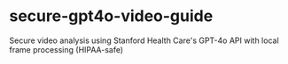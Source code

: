 # secure-gpt4o-video-guide
Secure video analysis using Stanford Health Care's GPT-4o API with local frame processing (HIPAA-safe)
